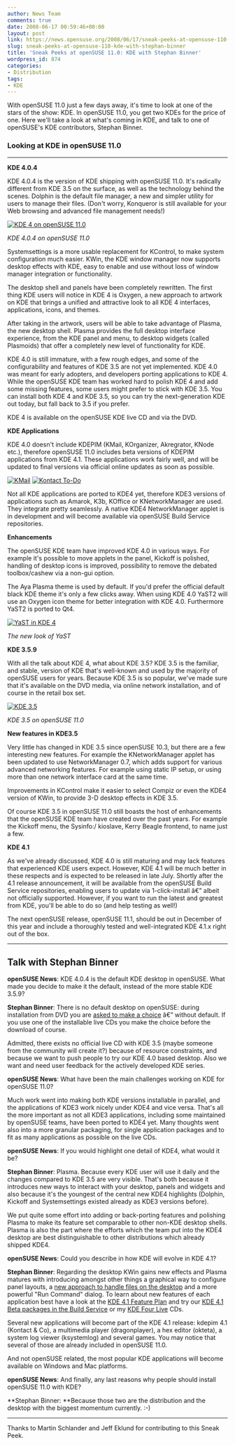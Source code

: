 ```yaml
---
author: News Team
comments: true
date: 2008-06-17 00:59:46+00:00
layout: post
link: https://news.opensuse.org/2008/06/17/sneak-peeks-at-opensuse-110-kde-with-stephan-binner/
slug: sneak-peeks-at-opensuse-110-kde-with-stephan-binner
title: 'Sneak Peeks at openSUSE 11.0: KDE with Stephan Binner'
wordpress_id: 874
categories:
- Distribution
tags:
- KDE
---
```


With openSUSE 11.0 just a few days away, it's time to look at one of the stars of the show: KDE. In openSUSE 11.0, you get two KDEs for the price of one. Here we'll take a look at what's coming in KDE, and talk to one of openSUSE's KDE contributors, Stephan Binner.

<!-- more -->

### Looking at KDE in openSUSE 11.0




* * *


**KDE 4.0.4**

KDE 4.0.4 is the version of KDE shipping with openSUSE 11.0. It's radically different from KDE 3.5 on the surface, as well as the technology behind the scenes. Dolphin is the default file manager, a new and simpler utility for users to manage their files. (Don't worry, Konqueror is still available for your Web browsing and advanced file management needs!)


[![KDE 4 on openSUSE 11.0](/wp-content/uploads/2008/06/desktop4.png)](/wp-content/uploads/2008/06/desktop4.png)




_KDE 4.0.4 on openSUSE 11.0_


Systemsettings is a more usable replacement for KControl, to make system configuration much easier. KWin, the KDE window manager now supports desktop effects with KDE, easy to enable and use without loss of window manager integration or functionality.

The desktop shell and panels have been completely rewritten. The first thing KDE users will notice in KDE 4 is Oxygen, a new approach to artwork on KDE that brings a unified and attractive look to all KDE 4 interfaces, applications, icons, and themes.

After taking in the artwork, users will be able to take advantage of Plasma, the new desktop shell. Plasma provides the full desktop interface experience, from the KDE panel and menu, to desktop widgets (called Plasmoids) that offer a completely new level of functionality for KDE.

KDE 4.0 is still immature, with a few rough edges, and some of the configurability and features of KDE 3.5 are not yet implemented. KDE 4.0 was meant for early adopters, and developers porting applications to KDE 4. While the openSUSE KDE team has worked hard to polish KDE 4 and add some missing features, some users might prefer to stick with KDE 3.5. You can install both KDE 4 and KDE 3.5, so you can try the next-generation KDE out today, but fall back to 3.5 if you prefer.

KDE 4 is available on the openSUSE KDE live CD and via the DVD.

**KDE Applications**

KDE 4.0 doesn't include KDEPIM (KMail, KOrganizer, Akregrator, KNode etc.), therefore openSUSE 11.0 includes beta versions of KDEPIM applications from KDE 4.1. These applications work fairly well, and will be updated to final versions via official online updates as soon as possible.


[![KMail](/wp-content/uploads/2008/06/kontact4.png)](/wp-content/uploads/2008/06/kontact4.png) [![Kontact To-Do](/wp-content/uploads/2008/06/kontact-todo.png)](/wp-content/uploads/2008/06/kontact-todo.png)


Not all KDE applications are ported to KDE4 yet, therefore KDE3 versions of applications such as Amarok, K3b, KOffice or KNetworkManager are used. They integrate pretty seamlessly. A native KDE4 NetworkManager applet is in development and will become available via openSUSE Build Service repositories.

**Enhancements**

The openSUSE KDE team have improved KDE 4.0 in various ways. For example it's possible to move applets in the panel, Kickoff is polished, handling of desktop icons is improved, possibility to remove the debated toolbox/cashew via a non-gui option.

The Aya Plasma theme is used by default. If you'd prefer the official default black KDE theme it's only a few clicks away. When using KDE 4.0 YaST2 will use an Oxygen icon theme for better integration with KDE 4.0. Furthermore YaST2 is ported to Qt4.



[![YaST in KDE 4](/wp-content/uploads/2008/06/yast4.png)](/wp-content/uploads/2008/06/yast4.png)




_The new look of YaST_


**KDE 3.5.9**

With all the talk about KDE 4, what about KDE 3.5? KDE 3.5 is the familiar, and stable, version of KDE that's well-known and used by the majority of openSUSE users for years. Because KDE 3.5 is so popular, we've made sure that it's available on the DVD media, via online network installation, and of course in the retail box set.


[![KDE 3.5](/wp-content/uploads/2008/06/desktop3.png)](/wp-content/uploads/2008/06/desktop3.png)




_KDE 3.5 on openSUSE 11.0_


**New features in KDE3.5**

Very little has changed in KDE 3.5 since openSUSE 10.3, but there are a few interesting new features. For example the KNetworkManager applet has been updated to use NetworkManager 0.7, which adds support for various advanced networking features. For example using static IP setup, or using more than one network interface card at the same time.

Improvements in KControl make it easier to select Compiz or even the KDE4 version of KWin, to provide 3-D desktop effects in KDE 3.5.

Of course KDE 3.5 in openSUSE 11.0 still boasts the host of enhancements that the openSUSE KDE team have created over the past years. For example the Kickoff menu, the Sysinfo:/ kioslave, Kerry Beagle frontend, to name just a few.

**KDE 4.1**

As we've already discussed, KDE 4.0 is still maturing and may lack features that experienced KDE users expect. However, KDE 4.1 will be much better in these respects and is expected to be released in late July. Shortly after the 4.1 release announcement, it will be available from the openSUSE Build Service repositories, enabling users to update via 1-click-install â€” albeit not officially supported. However, if you want to run the latest and greatest from KDE, you'll be able to do so (and help testing as well!)

The next openSUSE release, openSUSE 11.1, should be out in December of this year and include a thoroughly tested and well-integrated KDE 4.1.x right out of the box.



* * *




## Talk with Stephan Binner


**openSUSE News**: KDE 4.0.4 is the default KDE desktop in openSUSE. What made you decide to make it the default, instead of the more stable KDE 3.5.9?

**Stephan Binner**: There is no default desktop on openSUSE: during installation from DVD you are [asked to make a choice](http://en.opensuse.org/Image:OS11.0-inst-6.jpg) â€” without default. If you use one of the installable live CDs you make the choice before the download of course.

Admitted, there exists no official live CD with KDE 3.5 (maybe someone from the community will create it?) because of resource constraints, and because we want to push people to try our KDE 4.0 based desktop. Also we want and need user feedback for the actively developed KDE series.

**openSUSE News**: What have been the main challenges working on KDE for openSUSE 11.0?

Much work went into making both KDE versions installable in parallel, and the applications of KDE3 work nicely under KDE4 and vice versa.  That's all the more important as not all KDE3 applications, including some maintained by openSUSE teams, have been ported to KDE4 yet. Many thoughts went also into a more granular packaging, for single application packages and to fit as many applications as possible on the live CDs.

**openSUSE News**: If you would highlight one detail of KDE4, what would it be?

**Stephan Binner**: Plasma. Because every KDE user will use it daily and the changes compared to KDE 3.5 are very visible. That's both because it introduces new ways to interact with your desktop, panels and widgets and also because it's the youngest of the central new KDE4 highlights (Dolphin, Kickoff and Systemsettings existed already as KDE3 versions before).

We put quite some effort into adding or back-porting features and polishing Plasma to make its feature set comparable to other non-KDE desktop shells. Plasma is also the part where the efforts which the team put into the KDE4 desktop are best distinguishable to other distributions which already shipped KDE4.

**openSUSE News**: Could you describe in how KDE will evolve in KDE 4.1?

**Stephan Binner**: Regarding the desktop KWin gains new effects and Plasma matures with introducing amongst other things a graphical way to configure panel layouts, a [new approach to handle files on the desktop](http://blog.lydiapintscher.de/2008/06/14/folderview-is-the-awesome/) and a more powerful "Run Command" dialog. To learn about new features of each application best have a look at the [KDE 4.1 Feature Plan](http://techbase.kde.org/Schedules/KDE4/4.1_Feature_Plan) and try our [KDE 4.1 Beta packages in the Build Service](http://en.opensuse.org/KDE4#Installation) or my [KDE Four Live](http://home.kde.org/%7Ebinner/kde-four-live/) CDs.

Several new applications will become part of the KDE 4.1 release: kdepim 4.1 (Kontact & Co), a multimedia player (dragonplayer), a hex editor (okteta), a system log viewer (ksystemlog) and several games. You may notice that several of those are already included in openSUSE 11.0.

And not openSUSE related, the most popular KDE applications will become available on Windows and Mac platforms.

**openSUSE News**: And finally, any last reasons why people should install openSUSE 11.0 with KDE?

**Stephan Binner: **Because those two are the distribution and the desktop with the biggest momentum currently. :-)



* * *

Thanks to Martin Schlander and Jeff Eklund for contributing to this Sneak Peek.
